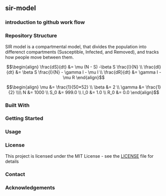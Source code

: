 ## sir-model
### introduction to github work flow
### Repository Structure
SIR model is a compartmental model, that divides the population into differenct compartments (Susceptible, Infected, and Removed), and tracks how people move between them.

```math
\begin{align}
\frac{dS}{dt} &= \mu (N - S) -\beta S \frac{I}{N} \\
\frac{dI}{dt} &= \beta S \frac{I}{N} - \gamma I - \mu I \\
\frac{dR}{dt} &= \gamma I - \mu R
\end{align}
```

```math
\begin{align}
\mu &= \frac{1}{50*52} \\
\beta &= 2 \\
\gamma &= \frac{1}{2} \\\\

N &= 1000 \\
S_0 &= 999.0 \\
I_0 &= 1.0 \\
R_0 &= 0.0
\end{align}
```
### Built With

### Getting Started

### Usage

### License
This project is licensed under the MIT License - see the [LICENSE](LICENSE) file for details

### Contact

### Acknowledgements
